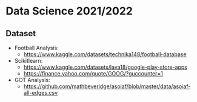 # Data Science 2021/2022

## Dataset
- Football Analysis: 
  - https://www.kaggle.com/datasets/technika148/football-database
- Scikitlearn: 
  - https://www.kaggle.com/datasets/lava18/google-play-store-apps
  - https://finance.yahoo.com/quote/GOOG/?guccounter=1
- GOT Analysis:
  - https://github.com/mathbeveridge/asoiaf/blob/master/data/asoiaf-all-edges.csv
